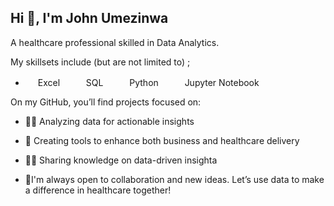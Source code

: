 ## Hi 👋, I'm John Umezinwa
A healthcare professional skilled in Data Analytics.

 My skillsets include (but are not limited to) ;

-  <img height="16" width="16" src="https://cdn.simpleicons.org/googlesheets/green" /> Excel &emsp;
  <img height="16" width="16" src="https://cdn.simpleicons.org/amazondynamodb/blue" /> SQL &emsp;
 <img height="16" width="16" src="https://cdn.simpleicons.org/python/00ccff99" /> Python &emsp;
 <img height="16" width="16" src="https://cdn.simpleicons.org/jupyter/0cf9" /> Jupyter Notebook


On my GitHub, you’ll find projects focused on:
- 👩‍💻 Analyzing data for actionable insights
- 🧰 Creating tools to enhance both business and healthcare delivery
- 👨‍🏫 Sharing knowledge on data-driven insighta

- 🤝I'm always open to collaboration and new ideas. Let’s use data to make a difference in healthcare together!


  







<!---
jhonchampion/jhonchampion is a ✨ special ✨ repository because its `README.md` (this file) appears on your GitHub profile.
You can click the Preview link to take a look at your changes.
--->
